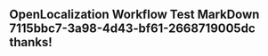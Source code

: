 <properties
ms.topic="hero-topic"
ms.test1="hero-topic"
ms.test2="test"/>

## OpenLocalization Workflow Test MarkDown 7115bbc7-3a98-4d43-bf61-2668719005dc thanks!
